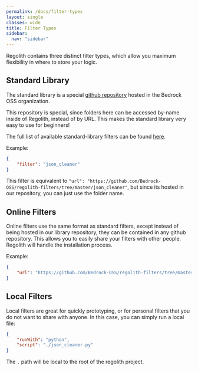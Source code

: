 ```yaml
---
permalink: /docs/filter-types
layout: single
classes: wide
title: Filter Types
sidebar:
  nav: "sidebar"
---
```


Regolith contains three distinct filter types, which allow you maximum flexibility in where to store your logic. 

## Standard Library

The standard library is a special [github repository](https://github.com/Bedrock-OSS/regolith-filters) hosted in the Bedrock OSS organization. 

This repository is special, since folders here can be accessed by-name inside of Regolith, instead of by URL. This makes the standard library very easy to use for beginners!

The full list of available standard-library filters can be found [here](/regolith/docs/standard-library).


Example:

```json
{
    "filter": "json_cleaner"
}
```

This filter is equivalent to `"url": "https://github.com/Bedrock-OSS/regolith-filters/tree/master/json_cleaner"`, but since its hosted in our repository, you can just use the folder name.

## Online Filters

Online filters use the same format as standard filters, except instead of being hosted in our library repository, they can be contained in any github repository. This allows you to easily share your filters with other people. Regolith will handle the installation process.

Example:

```json
{
    "url": "https://github.com/Bedrock-OSS/regolith-filters/tree/master/json_cleaner"
}
```

## Local Filters

Local filters are great for quickly prototyping, or for personal filters that you do not want to share with anyone. In this case, you can simply run a local file:


```json
{
    "runWith": "python",
    "script": "./json_cleaner.py"
}
```

The `.` path will be local to the root of the regolith project.